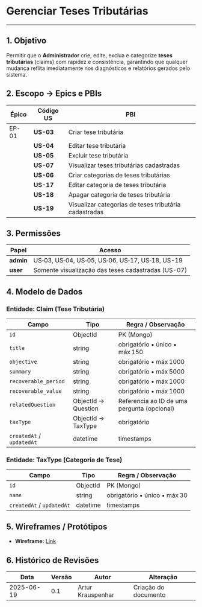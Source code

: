 # Gerenciar Teses Tributárias

---

## 1. Objetivo

Permitir que o **Administrador** crie, edite, exclua e categorize **teses tributárias** (claims) com rapidez e consistência, garantindo que qualquer mudança reflita imediatamente nos diagnósticos e relatórios gerados pelo sistema.

## 2. Escopo → Epics e PBIs

| Épico | Código US | PBI                                                   |
| ----- | --------- | ----------------------------------------------------- |
| EP-01 | **US-03** | Criar tese tributária                                 |
|       | **US-04** | Editar tese tributária                                |
|       | **US-05** | Excluir tese tributária                               |
|       | **US-07** | Visualizar teses tributárias cadastradas              |
|       | **US-06** | Criar categorias de teses tributárias                 |
|       | **US-17** | Editar categoria de teses tributária                  |
|       | **US-18** | Apagar categoria de teses tributária                  |
|       | **US-19** | Visualizar categorias de teses tributária cadastradas |

## 3. Permissões

| Papel     | Acesso                                             |
| --------- | -------------------------------------------------- |
| **admin** | US‑03, US‑04, US‑05, US‑06, US‑17, US‑18, US-19    |
| **user**  | Somente visualização das teses cadastradas (US-07) |

## 4. Modelo de Dados

### Entidade: Claim (Tese Tributária)

| Campo                     | Tipo                | Regra / Observação                          |
| ------------------------- | ------------------- | ------------------------------------------- |
| `id`                      | ObjectId            | PK (Mongo)                                  |
| `title`                   | string              | obrigatório • único • máx 150               |
| `objective`               | string              | obrigatório • máx 1000                      |
| `summary`                 | string              | obrigatório • máx 5000                      |
| `recoverable_period`      | string              | obrigatório • máx 1000                      |
| `recoverable_value`       | string              | obrigatório • máx 1000                      |
| `relatedQuestion`         | ObjectId → Question | Referencia ao ID de uma pergunta (opcional) |
| `taxType`                 | ObjectId → TaxType  | obrigatório                                 |
| `createdAt` / `updatedAt` | datetime            | timestamps                                  |

### Entidade: TaxType (Categoria de Tese)

| Campo                     | Tipo     | Regra / Observação           |
| ------------------------- | -------- | ---------------------------- |
| `id`                      | ObjectId | PK (Mongo)                   |
| `name`                    | string   | obrigatório • único • máx 30 |
| `createdAt` / `updatedAt` | datetime | timestamps                   |

## 5. Wireframes / Protótipos

- **Wireframe:** [Link]()

## 6. Histórico de Revisões

| Data       | Versão | Autor             | Alteração            |
| ---------- | ------ | ----------------- | -------------------- |
| 2025-06-19 | 0.1    | Artur Krauspenhar | Criação do documento |
